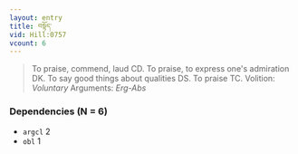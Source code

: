 ```yaml
---
layout: entry
title: བསྟོད་
vid: Hill:0757
vcount: 6
---
```

> To praise, commend, laud CD\. To praise, to express one's admiration DK\. To say good things about qualities DS\. To praise TC\.
> Volition: _Voluntary_
> Arguments: _Erg-Abs_


### Dependencies (N = 6)
* `argcl` 2
* `obl` 1
